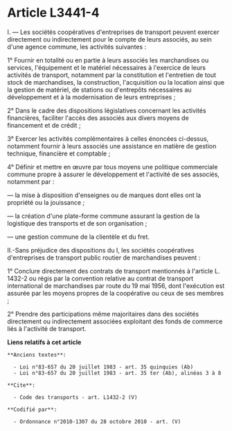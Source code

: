 # Article L3441-4

I. ― Les sociétés coopératives d'entreprises de transport peuvent exercer directement ou indirectement pour le compte de
leurs associés, au sein d'une agence commune, les activités suivantes : 

1° Fournir en totalité ou en partie à leurs associés les marchandises ou services, l'équipement et le matériel nécessaires à
l'exercice de leurs activités de transport, notamment par la constitution et l'entretien de tout stock de marchandises, la
construction, l'acquisition ou la location ainsi que la gestion de matériel, de stations ou d'entrepôts nécessaires au
développement et à la modernisation de leurs entreprises ; 

2° Dans le cadre des dispositions législatives concernant les activités financières, faciliter l'accès des associés aux
divers moyens de financement et de crédit ; 

3° Exercer les activités complémentaires à celles énoncées ci-dessus, notamment fournir à leurs associés une assistance en
matière de gestion technique, financière et comptable ; 

4° Définir et mettre en œuvre par tous moyens une politique commerciale commune propre à assurer le développement et
l'activité de ses associés, notamment par : 

― la mise à disposition d'enseignes ou de marques dont elles ont la propriété ou la jouissance ; 

― la création d'une plate-forme commune assurant la gestion de la logistique des transports et de son organisation ; 

― une gestion commune de la clientèle et du fret. 

II.-Sans préjudice des dispositions du I, les sociétés coopératives d'entreprises de transport public routier de marchandises
peuvent : 

1° Conclure directement des contrats de transport mentionnés à l'article L. 1432-2 ou régis par la convention relative au
contrat de transport international de marchandises par route du 19 mai 1956, dont l'exécution est assurée par les moyens
propres de la coopérative ou ceux de ses membres ; 

2° Prendre des participations même majoritaires dans des sociétés directement ou indirectement associées exploitant des fonds
de commerce liés à l'activité de transport.

**Liens relatifs à cet article**

	**Anciens textes**:

	  - Loi n°83-657 du 20 juillet 1983 - art. 35 quinquies (Ab)
	  - Loi n°83-657 du 20 juillet 1983 - art. 35 ter (Ab), alinéas 3 à 8

	**Cite**:

	  - Code des transports - art. L1432-2 (V)

	**Codifié par**:

	  - Ordonnance n°2010-1307 du 28 octobre 2010 - art. (V)
